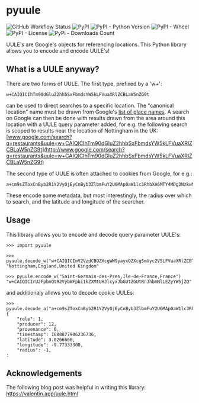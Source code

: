 # pyuule
![GitHub Workflow Status](https://img.shields.io/github/actions/workflow/status/rpep/pyuule/workflow.yml)
![PyPI](https://img.shields.io/pypi/v/pyuule)
![PyPI - Python Version](https://img.shields.io/pypi/pyversions/pyuule)
![PyPI - Wheel](https://img.shields.io/pypi/wheel/pyuule)
![PyPI - License](https://img.shields.io/pypi/l/pyuule)
![PyPi - Downloads Count](https://img.shields.io/pypi/dm/pyuule)

UULE's are Google's objects for referencing locations. This Python library allows you to encode and encode UULE's!

## What is a UULE anyway?

There are two forms of UULE. The first type, prefixed by a 'w+':
```
w+CAIQICIhTm90dGluZ2hhbSxFbmdsYW5kLFVuaXRlZCBLaW5nZG9t
```
can be used to direct searches to a specific location. The "canonical location" name must be drawn from Google's [list of place names](https://developers.google.com/google-ads/api/data/geotargets). A search on Google can then be done with results drawn from the area around this location with a UULE query parameter added, for e.g. the following search is scoped to results near the location of Nottingham in the UK:
[www.google.com/search?q=restaurants&uule=w+CAIQICIhTm90dGluZ2hhbSxFbmdsYW5kLFVuaXRlZCBLaW5nZG9t](http://www.google.com/search?q=restaurants&uule=w+CAIQICIhTm90dGluZ2hhbSxFbmdsYW5kLFVuaXRlZCBLaW5nZG9t)

The second type of UULE is often attached to cookies from Google, for e.g.:
```
a+cm9sZToxCnByb2R1Y2VyOjEyCnByb3ZlbmFuY2U6MAp0aW1lc3RhbXA6MTY4MDg3NzkwNjIzNjczNgpsYXRsbmd7CmxhdGl0dWRlX2U3OjMwMjY2NjY2MApsb25naXR1ZGVfZTc6LTk3NzMzMzMwMAp9CnJhZGl1czotMQo
```
These encode some metadata, but most interestingly, the radius over which to search, and the latitude and longitude of the searcher.

## Usage

This library allows you to encode and decode query parameter UULE's:

```python3
>>> import pyuule

>>> pyuule.decode_w("w+CAIQICImV2VzdCBOZXcgWW9yayxOZXcgSmVyc2V5LFVuaXRlZCBTdGF0ZXM")
"Nottingham,England,United Kingdom"

>>> pyuule.encode_w("Saint-Germain-des-Pres,Ile-de-France,France")
"w+CAIQICIrU2FpbnQtR2VybWFpbi1kZXMtUHJlcyxJbGUtZGUtRnJhbmNlLEZyYW5jZQ"
```

and additionaly allows you to decode cookie UULEs:
```python3
>>> pyuule.decode_a("a+cm9sZToxCnByb2R1Y2VyOjEyCnByb3ZlbmFuY2U6MAp0aW1lc3RhbXA6MTY4MDg3NzkwNjIzNjczNgpsYXRsbmd7CmxhdGl0dWRlX2U3OjMwMjY2NjY2MApsb25naXR1ZGVfZTc6LTk3NzMzMzMwMAp9CnJhZGl1czotMQo")
{
    "role": 1,
    "producer": 12,
    "provenance": 0,
    "timestamp": 1680877906236736,
    "latitude": 3.0266666,
    "longitude": -9.77333300,
    "radius": -1,
:   
```


## Acknowledgements

The following blog post was helpful in writing this library:
https://valentin.app/uule.html

